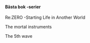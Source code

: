 #### Bästa bok -serier
Re:ZERO -Starting Life in Another World

The mortal instruments

The 5th wave
